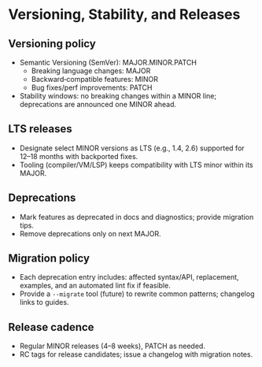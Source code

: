 Versioning, Stability, and Releases
===================================

Versioning policy
-----------------
- Semantic Versioning (SemVer): MAJOR.MINOR.PATCH
  - Breaking language changes: MAJOR
  - Backward‑compatible features: MINOR
  - Bug fixes/perf improvements: PATCH
- Stability windows: no breaking changes within a MINOR line; deprecations are announced one MINOR ahead.

LTS releases
------------
- Designate select MINOR versions as LTS (e.g., 1.4, 2.6) supported for 12–18 months with backported fixes.
- Tooling (compiler/VM/LSP) keeps compatibility with LTS minor within its MAJOR.

Deprecations
------------
- Mark features as deprecated in docs and diagnostics; provide migration tips.
- Remove deprecations only on next MAJOR.

Migration policy
----------------
- Each deprecation entry includes: affected syntax/API, replacement, examples, and an automated lint fix if feasible.
- Provide a `--migrate` tool (future) to rewrite common patterns; changelog links to guides.

Release cadence
---------------
- Regular MINOR releases (4–8 weeks), PATCH as needed.
- RC tags for release candidates; issue a changelog with migration notes.


